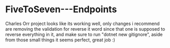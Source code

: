 # FiveToSeven---Endpoints

Charles Orr
project looks like its working well, only changes i recommend are removing the validation for reverse it word since that one is supposed to reverse everything in it, and make sure to run "dotnet new gitignore", aside from those small things it seems perfect, great job :)
